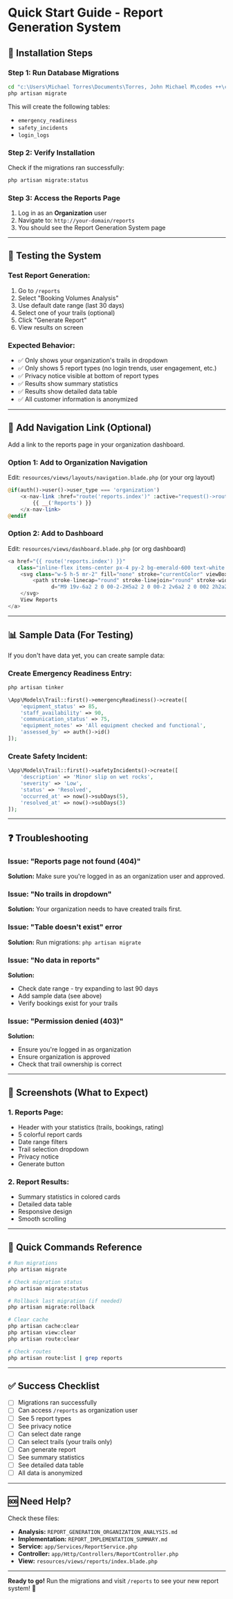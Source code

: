 # Quick Start Guide - Report Generation System

## 🚀 Installation Steps

### Step 1: Run Database Migrations
```bash
cd "c:\Users\Michael Torres\Documents\Torres, John Michael M\codes ++\capstone - new\HikeThere"
php artisan migrate
```

This will create the following tables:
- `emergency_readiness`
- `safety_incidents`
- `login_logs`

### Step 2: Verify Installation
Check if the migrations ran successfully:
```bash
php artisan migrate:status
```

### Step 3: Access the Reports Page
1. Log in as an **Organization** user
2. Navigate to: `http://your-domain/reports`
3. You should see the Report Generation System page

---

## 🧪 Testing the System

### Test Report Generation:
1. Go to `/reports`
2. Select "Booking Volumes Analysis"
3. Use default date range (last 30 days)
4. Select one of your trails (optional)
5. Click "Generate Report"
6. View results on screen

### Expected Behavior:
- ✅ Only shows your organization's trails in dropdown
- ✅ Only shows 5 report types (no login trends, user engagement, etc.)
- ✅ Privacy notice visible at bottom of report types
- ✅ Results show summary statistics
- ✅ Results show detailed data table
- ✅ All customer information is anonymized

---

## 🎨 Add Navigation Link (Optional)

Add a link to the reports page in your organization dashboard.

### Option 1: Add to Organization Navigation
Edit: `resources/views/layouts/navigation.blade.php` (or your org layout)

```php
@if(auth()->user()->user_type === 'organization')
    <x-nav-link :href="route('reports.index')" :active="request()->routeIs('reports.*')">
        {{ __('Reports') }}
    </x-nav-link>
@endif
```

### Option 2: Add to Dashboard
Edit: `resources/views/dashboard.blade.php` (or org dashboard)

```php
<a href="{{ route('reports.index') }}" 
   class="inline-flex items-center px-4 py-2 bg-emerald-600 text-white rounded-lg hover:bg-emerald-700">
    <svg class="w-5 h-5 mr-2" fill="none" stroke="currentColor" viewBox="0 0 24 24">
        <path stroke-linecap="round" stroke-linejoin="round" stroke-width="2" 
              d="M9 19v-6a2 2 0 00-2-2H5a2 2 0 00-2 2v6a2 2 0 002 2h2a2 2 0 002-2zm0 0V9a2 2 0 012-2h2a2 2 0 012 2v10m-6 0a2 2 0 002 2h2a2 2 0 002-2m0 0V5a2 2 0 012-2h2a2 2 0 012 2v14a2 2 0 01-2 2h-2a2 2 0 01-2-2z"></path>
    </svg>
    View Reports
</a>
```

---

## 📊 Sample Data (For Testing)

If you don't have data yet, you can create sample data:

### Create Emergency Readiness Entry:
```bash
php artisan tinker
```

```php
\App\Models\Trail::first()->emergencyReadiness()->create([
    'equipment_status' => 85,
    'staff_availability' => 90,
    'communication_status' => 75,
    'equipment_notes' => 'All equipment checked and functional',
    'assessed_by' => auth()->id()
]);
```

### Create Safety Incident:
```php
\App\Models\Trail::first()->safetyIncidents()->create([
    'description' => 'Minor slip on wet rocks',
    'severity' => 'Low',
    'status' => 'Resolved',
    'occurred_at' => now()->subDays(5),
    'resolved_at' => now()->subDays(3)
]);
```

---

## ❓ Troubleshooting

### Issue: "Reports page not found (404)"
**Solution:** Make sure you're logged in as an organization user and approved.

### Issue: "No trails in dropdown"
**Solution:** Your organization needs to have created trails first.

### Issue: "Table doesn't exist" error
**Solution:** Run migrations: `php artisan migrate`

### Issue: "No data in reports"
**Solution:** 
- Check date range - try expanding to last 90 days
- Add sample data (see above)
- Verify bookings exist for your trails

### Issue: "Permission denied (403)"
**Solution:** 
- Ensure you're logged in as organization
- Ensure organization is approved
- Check that trail ownership is correct

---

## 📸 Screenshots (What to Expect)

### 1. Reports Page:
- Header with your statistics (trails, bookings, rating)
- 5 colorful report cards
- Date range filters
- Trail selection dropdown
- Privacy notice
- Generate button

### 2. Report Results:
- Summary statistics in colored cards
- Detailed data table
- Responsive design
- Smooth scrolling

---

## 🎯 Quick Commands Reference

```bash
# Run migrations
php artisan migrate

# Check migration status
php artisan migrate:status

# Rollback last migration (if needed)
php artisan migrate:rollback

# Clear cache
php artisan cache:clear
php artisan view:clear
php artisan route:clear

# Check routes
php artisan route:list | grep reports
```

---

## ✅ Success Checklist

- [ ] Migrations ran successfully
- [ ] Can access `/reports` as organization user
- [ ] See 5 report types
- [ ] See privacy notice
- [ ] Can select date range
- [ ] Can select trails (your trails only)
- [ ] Can generate report
- [ ] See summary statistics
- [ ] See detailed data table
- [ ] All data is anonymized

---

## 🆘 Need Help?

Check these files:
- **Analysis:** `REPORT_GENERATION_ORGANIZATION_ANALYSIS.md`
- **Implementation:** `REPORT_IMPLEMENTATION_SUMMARY.md`
- **Service:** `app/Services/ReportService.php`
- **Controller:** `app/Http/Controllers/ReportController.php`
- **View:** `resources/views/reports/index.blade.php`

---

**Ready to go!** Run the migrations and visit `/reports` to see your new report system! 🎉
